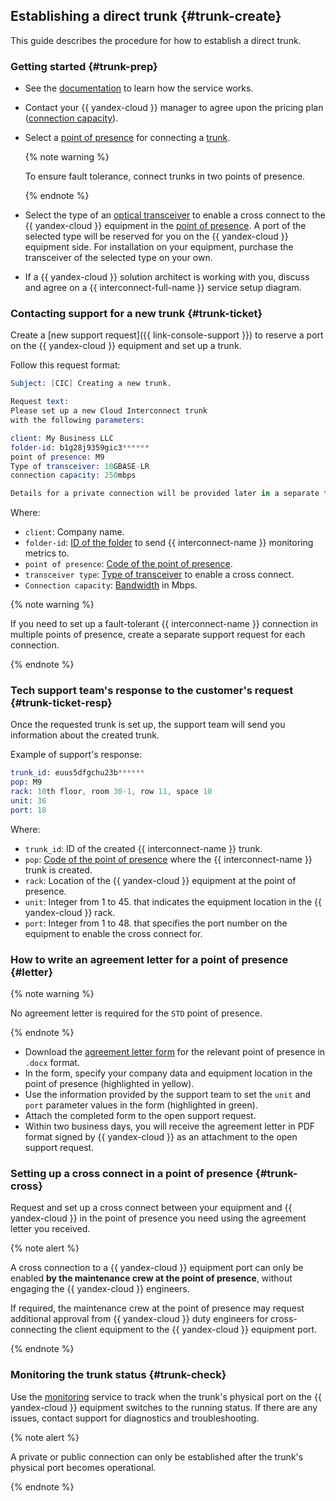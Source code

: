## Establishing a direct trunk {#trunk-create}

This guide describes the procedure for how to establish a direct trunk.

### Getting started {#trunk-prep}

* See the [documentation](../../interconnect/concepts/index.md) to learn how the service works.
* Contact your {{ yandex-cloud }} manager to agree upon the pricing plan ([connection capacity](../../interconnect/pricing.md)).
* Select a [point of presence](../../interconnect/concepts/pops.md) for connecting a [trunk](../../interconnect/concepts/trunk.md).
  
  {% note warning %}
  
  To ensure fault tolerance, connect trunks in two points of presence.
  
  {% endnote %}
  

* Select the type of an [optical transceiver](../../interconnect/concepts/transceivers.md) to enable a cross connect to the {{ yandex-cloud }} equipment in the [point of presence](../../interconnect/concepts/pops.md). A port of the selected type will be reserved for you on the {{ yandex-cloud }} equipment side. For installation on your equipment, purchase the transceiver of the selected type on your own.
* If a {{ yandex-cloud }} solution architect is working with you, discuss and agree on a {{ interconnect-full-name }} service setup diagram.

### Contacting support for a new trunk {#trunk-ticket}

Create a [new support request]({{ link-console-support }}) to reserve a port on the {{ yandex-cloud }} equipment and set up a trunk.

Follow this request format:


```s
Subject: [CIC] Creating a new trunk.

Request text:
Please set up a new Cloud Interconnect trunk
with the following parameters:

client: My Business LLC 
folder-id: b1g28j9359gic3******
point of presence: M9
Type of transceiver: 10GBASE-LR
connection capacity: 250mbps

Details for a private connection will be provided later in a separate ticket.
```


Where:

* `client`: Company name.
* `folder-id`: [ID of the folder](../../resource-manager/operations/folder/get-id.md) to send {{ interconnect-name }} monitoring metrics to.
* `point of presence`: [Code of the point of presence](../../interconnect/concepts/pops.md).
* `transceiver type`: [Type of transceiver](../../interconnect/concepts/transceivers.md) to enable a cross connect.
* `Connection capacity`: [Bandwidth](../../interconnect/pricing.md) in Mbps.


{% note warning %}

If you need to set up a fault-tolerant {{ interconnect-name }} connection in multiple points of presence, create a separate support request for each connection.

{% endnote %}



### Tech support team's response to the customer's request {#trunk-ticket-resp}

Once the requested trunk is set up, the support team will send you information about the created trunk.


Example of support's response:

```s
trunk_id: euus5dfgchu23b******
pop: M9
rack: 10th floor, room 30-1, row 11, space 10
unit: 36
port: 18
```

Where: 

* `trunk_id`: ID of the created {{ interconnect-name }} trunk.
* `pop`: [Code of the point of presence](../../interconnect/concepts/pops.md) where the {{ interconnect-name }} trunk is created.
* `rack`: Location of the {{ yandex-cloud }} equipment at the point of presence.
* `unit`: Integer from 1 to 45. that indicates the equipment location in the {{ yandex-cloud }} rack.
* `port`: Integer from 1 to 48. that specifies the port number on the equipment to enable the cross connect for.




### How to write an agreement letter for a point of presence {#letter}

{% note warning %}

No agreement letter is required for the `STD` point of presence.

{% endnote %}

* Download the [agreement letter form](../../interconnect/concepts/pops.md#letter) for the relevant point of presence in `.docx` format.
* In the form, specify your company data and equipment location in the point of presence (highlighted in yellow).
* Use the information provided by the support team to set the `unit` and `port` parameter values in the form (highlighted in green).
* Attach the completed form to the open support request.
* Within two business days, you will receive the agreement letter in PDF format signed by {{ yandex-cloud }} as an attachment to the open support request.

### Setting up a cross connect in a point of presence {#trunk-cross}

Request and set up a cross connect between your equipment and {{ yandex-cloud }} in the point of presence you need using the agreement letter you received.

{% note alert %}

A cross connection to a {{ yandex-cloud }} equipment port can only be enabled **by the maintenance crew at the point of presence**, without engaging the {{ yandex-cloud }} engineers.

If required, the maintenance crew at the point of presence may request additional approval from {{ yandex-cloud }} duty engineers for cross-connecting the client equipment to the {{ yandex-cloud }} equipment port.

{% endnote %}



### Monitoring the trunk status {#trunk-check}

Use the [monitoring](../../interconnect/concepts/monitoring.md#trunk-mon) service to track when the trunk's physical port on the {{ yandex-cloud }} equipment switches to the running status. If there are any issues, contact support for diagnostics and troubleshooting.

{% note alert %}

A private or public connection can only be established after the trunk's physical port becomes operational.

{% endnote %}

